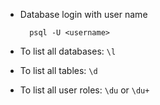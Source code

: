 * Database login with user name

        psql -U <username>
* To list all databases: `\l`
* To list all tables: `\d`
* To list all user roles: `\du` or `\du+`